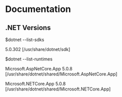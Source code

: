 # Documentation

## .NET Versions
$dotnet --list-sdks

5.0.302 [/usr/share/dotnet/sdk]

$dotnet --list-runtimes

Microsoft.AspNetCore.App 5.0.8 [/usr/share/dotnet/shared/Microsoft.AspNetCore.App]

Microsoft.NETCore.App 5.0.8 [/usr/share/dotnet/shared/Microsoft.NETCore.App]